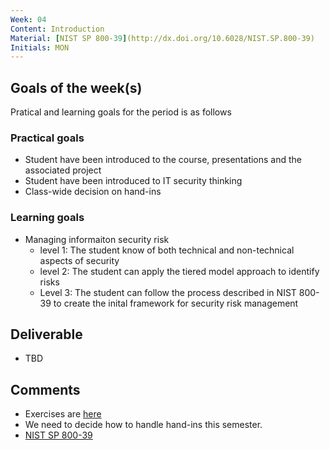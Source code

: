 ```yaml
---
Week: 04
Content: Introduction
Material: [NIST SP 800-39](http://dx.doi.org/10.6028/NIST.SP.800-39)
Initials: MON
---
```


## Goals of the week(s)
Pratical and learning goals for the period is as follows

### Practical goals
* Student have been introduced to the course, presentations and the associated project
* Student have been introduced to IT security thinking
* Class-wide decision on hand-ins

### Learning goals
* Managing informaiton security risk
  * level 1: The student know of both technical and non-technical aspects of security
  * level 2: The student can apply the tiered model approach to identify risks
  * Level 3: The student can follow the process described in NIST 800-39 to create the inital framework for security risk management

## Deliverable
* TBD

## Comments
* Exercises are [here](../materials/ww04-exercises.md)
* We need to decide how to handle hand-ins this semester.
* [NIST SP 800-39](http://dx.doi.org/10.6028/NIST.SP.800-39)
